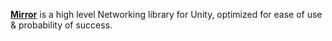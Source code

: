 [**Mirror**](https://mirror-networking.com/) is a high level Networking library for Unity, optimized for ease of use & probability of success.

